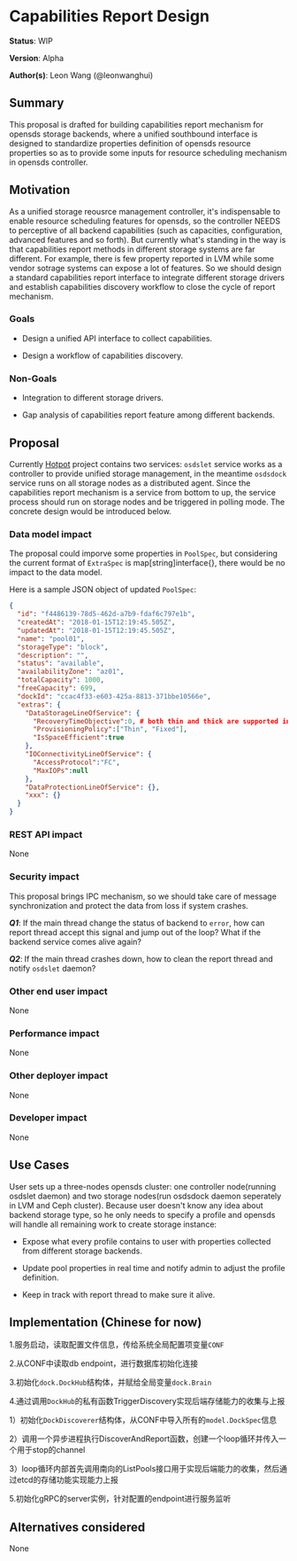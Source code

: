 # Capabilities Report Design

**Status**: WIP

**Version**: Alpha

**Author(s)**: Leon Wang (@leonwanghui)

## Summary

This proposal is drafted for building capabilities report mechanism for opensds storage backends, where a unified southbound interface is designed to standardize properties definition of opensds resource properties so as to provide some inputs for resource scheduling mechanism in opensds controller. 

## Motivation

As a unified storage reousrce management controller, it's indispensable to enable resource scheduling features for opensds, so the controller NEEDS to perceptive of all backend capabilities (such as capacities, configuration, advanced features and so forth). But currently what's standing in the way is that capabilities report methods in different storage systems are far different. For example, there is few property reported in LVM while some vendor sotrage systems can expose a lot of features. So we should design a standard capabilities report interface to integrate different storage drivers and establish capabilities discovery workflow to close the cycle of report mechanism.

### Goals

  * Design a unified API interface to collect capabilities.

  * Design a workflow of capabilities discovery.

### Non-Goals

  * Integration to different storage drivers.

  * Gap analysis of capabilities report feature among different backends.

## Proposal

Currently [Hotpot](https://github.com/opensds/opensds) project contains two services: ```osdslet``` service works as a controller to provide unified storage management, in the meantime ```osdsdock``` service runs on all storage nodes as a distributed agent. Since the capabilities report mechanism is a service from bottom to up, the service process should run on storage nodes and be triggered in polling mode. The concrete design would be introduced below.

### Data model impact

The proposal could imporve some properties in ```PoolSpec```, but considering the current format of ```ExtraSpec``` is map[string]interface{}, there would be no impact to the data model.

Here is a sample JSON object of updated ```PoolSpec```:
```json
{
  "id": "f4486139-78d5-462d-a7b9-fdaf6c797e1b",
  "createdAt": "2018-01-15T12:19:45.505Z",
  "updatedAt": "2018-01-15T12:19:45.505Z",
  "name": "pool01",
  "storageType": "block",
  "description": "",
  "status": "available",
  "availabilityZone": "az01",
  "totalCapacity": 1000,
  "freeCapacity": 699,
  "dockId": "ccac4f33-e603-425a-8813-371bbe10566e",
  "extras": {
    "DataStorageLineOfService": {
      "RecoveryTimeObjective":0, # both thin and thick are supported in a pool
      "ProvisioningPolicy":["Thin", "Fixed"],
      "IsSpaceEfficient":true
	},
	"IOConnectivityLineOfService": {
      "AccessProtocol":"FC",
      "MaxIOPs":null
    },
    "DataProtectionLineOfService": {},
    "xxx": {}
  }
}
```

### REST API impact

None

### Security impact

This proposal brings IPC mechanism, so we should take care of message synchronization and protect the data from loss if system crashes.

***Q1***: If the main thread change the status of backend to ```error```, how can report thread accept this signal and jump out of the loop? What if the backend service comes alive again?

***Q2***: If the main thread crashes down, how to clean the report thread and notify ```osdslet``` daemon? 

### Other end user impact

None

### Performance impact

None

### Other deployer impact

None

### Developer impact

None

## Use Cases

User sets up a three-nodes opensds cluster: one controller node(running osdslet daemon) and two storage nodes(run osdsdock daemon seperately in LVM and Ceph cluster). Because user doesn't know any idea about backend storage type, so he only needs to specify a profile and opensds will handle all remaining work to create storage instance:

  * Expose what every profile contains to user with properties collected from different storage backends.

  * Update pool properties in real time and notify admin to adjust the profile definition.

  * Keep in track with report thread to make sure it alive.

## Implementation (Chinese for now)

1.服务启动，读取配置文件信息，传给系统全局配置项变量```CONF```

2.从CONF中读取db endpoint，进行数据库初始化连接

3.初始化```dock.DockHub```结构体，并赋给全局变量```dock.Brain```

4.通过调用```DockHub```的私有函数TriggerDiscovery实现后端存储能力的收集与上报

  1）初始化```DockDiscoverer```结构体，从CONF中导入所有的```model.DockSpec```信息

  2）调用一个异步进程执行DiscoverAndReport函数，创建一个loop循环并传入一个用于stop的channel

  3）loop循环内部首先调用南向的ListPools接口用于实现后端能力的收集，然后通过etcd的存储功能实现能力上报

5.初始化gRPC的server实例，针对配置的endpoint进行服务监听

## Alternatives considered

None
